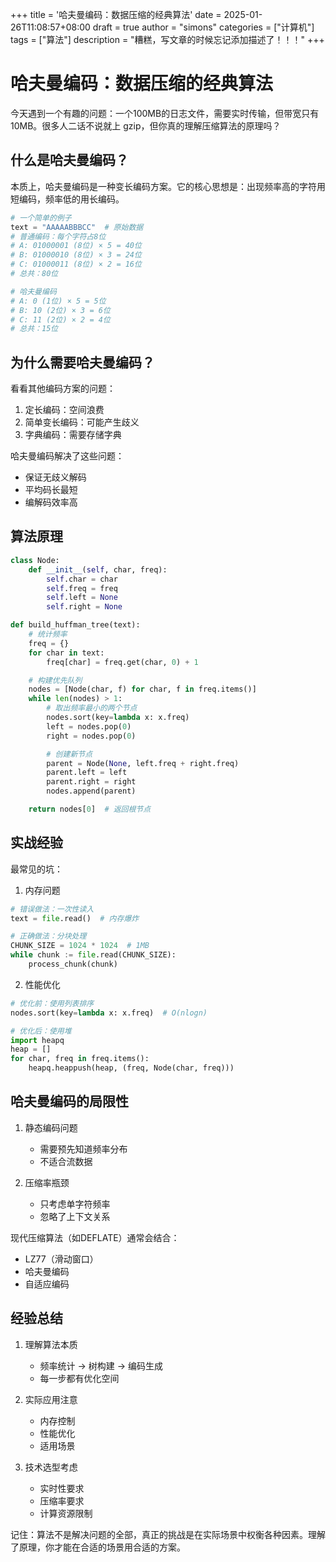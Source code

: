 +++
title = '哈夫曼编码：数据压缩的经典算法'
date = 2025-01-26T11:08:57+08:00
draft = true
author = "simons"
categories = ["计算机"]
tags = ["算法"]
description = "糟糕，写文章的时候忘记添加描述了！！！"
+++

# 哈夫曼编码：数据压缩的经典算法

今天遇到一个有趣的问题：一个100MB的日志文件，需要实时传输，但带宽只有 10MB。很多人二话不说就上 gzip，但你真的理解压缩算法的原理吗？

## 什么是哈夫曼编码？

本质上，哈夫曼编码是一种变长编码方案。它的核心思想是：出现频率高的字符用短编码，频率低的用长编码。

```python
# 一个简单的例子
text = "AAAAABBBCC"  # 原始数据
# 普通编码：每个字符占8位
# A: 01000001 (8位) × 5 = 40位
# B: 01000010 (8位) × 3 = 24位
# C: 01000011 (8位) × 2 = 16位
# 总共：80位

# 哈夫曼编码
# A: 0 (1位) × 5 = 5位
# B: 10 (2位) × 3 = 6位
# C: 11 (2位) × 2 = 4位
# 总共：15位
```

## 为什么需要哈夫曼编码？

看看其他编码方案的问题：
1. 定长编码：空间浪费
2. 简单变长编码：可能产生歧义
3. 字典编码：需要存储字典

哈夫曼编码解决了这些问题：
- 保证无歧义解码
- 平均码长最短
- 编解码效率高

## 算法原理

```python
class Node:
    def __init__(self, char, freq):
        self.char = char
        self.freq = freq
        self.left = None
        self.right = None

def build_huffman_tree(text):
    # 统计频率
    freq = {}
    for char in text:
        freq[char] = freq.get(char, 0) + 1

    # 构建优先队列
    nodes = [Node(char, f) for char, f in freq.items()]
    while len(nodes) > 1:
        # 取出频率最小的两个节点
        nodes.sort(key=lambda x: x.freq)
        left = nodes.pop(0)
        right = nodes.pop(0)

        # 创建新节点
        parent = Node(None, left.freq + right.freq)
        parent.left = left
        parent.right = right
        nodes.append(parent)

    return nodes[0]  # 返回根节点
```

## 实战经验

最常见的坑：

1. 内存问题
```python
# 错误做法：一次性读入
text = file.read()  # 内存爆炸

# 正确做法：分块处理
CHUNK_SIZE = 1024 * 1024  # 1MB
while chunk := file.read(CHUNK_SIZE):
    process_chunk(chunk)
```

2. 性能优化
```python
# 优化前：使用列表排序
nodes.sort(key=lambda x: x.freq)  # O(nlogn)

# 优化后：使用堆
import heapq
heap = []
for char, freq in freq.items():
    heapq.heappush(heap, (freq, Node(char, freq)))
```

## 哈夫曼编码的局限性

1. 静态编码问题
   - 需要预先知道频率分布
   - 不适合流数据

2. 压缩率瓶颈
   - 只考虑单字符频率
   - 忽略了上下文关系

现代压缩算法（如DEFLATE）通常会结合：
- LZ77（滑动窗口）
- 哈夫曼编码
- 自适应编码

## 经验总结

1. 理解算法本质
   - 频率统计 → 树构建 → 编码生成
   - 每一步都有优化空间

2. 实际应用注意
   - 内存控制
   - 性能优化
   - 适用场景

3. 技术选型考虑
   - 实时性要求
   - 压缩率要求
   - 计算资源限制

记住：算法不是解决问题的全部，真正的挑战是在实际场景中权衡各种因素。理解了原理，你才能在合适的场景用合适的方案。

